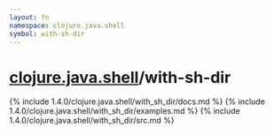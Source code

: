 ```yaml
---
layout: fn
namespace: clojure.java.shell
symbol: with-sh-dir
---
```


# [clojure.java.shell](../)/with-sh-dir

{% include 1.4.0/clojure.java.shell/with_sh_dir/docs.md %}
{% include 1.4.0/clojure.java.shell/with_sh_dir/examples.md %}
{% include 1.4.0/clojure.java.shell/with_sh_dir/src.md %}

